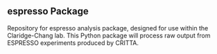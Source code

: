 ## espresso Package

Repository for espresso analysis package, designed for use within the Claridge-Chang lab. This Python package will process raw output from ESPRESSO experiments produced by CRITTA.
